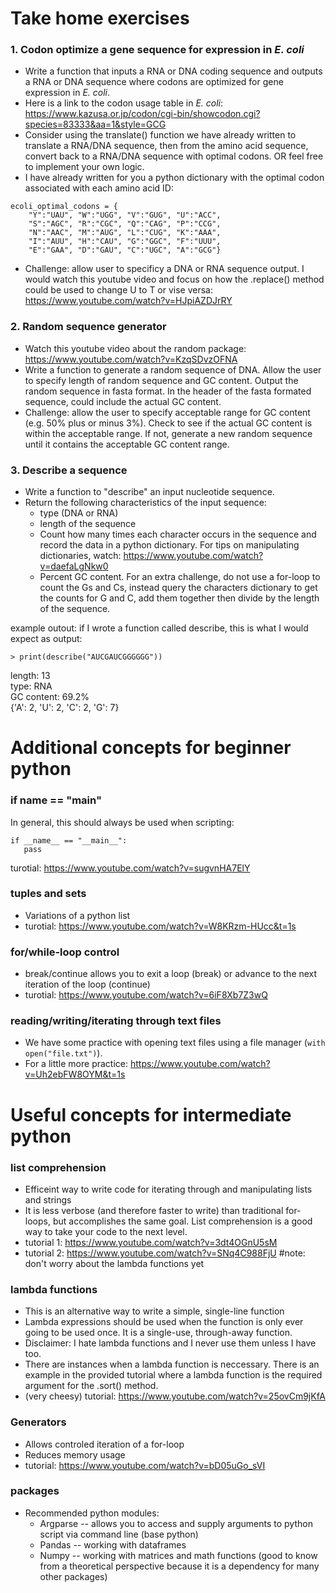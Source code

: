 # Take home exercises

### 1. Codon optimize a gene sequence for expression in *E. coli*
* Write a function that inputs a RNA or DNA coding sequence and outputs a RNA or DNA sequence where codons are optimized for gene expression in *E. coli*. 
* Here is a link to the codon usage table in *E. coli*: https://www.kazusa.or.jp/codon/cgi-bin/showcodon.cgi?species=83333&aa=1&style=GCG
* Consider using the translate() function we have already written to translate a RNA/DNA sequence, then from the amino acid sequence, convert back to a RNA/DNA sequence with optimal codons. OR feel free to implement your own logic. 
* I have already written for you a python dictionary with the optimal codon associated with each amino acid ID:

```
ecoli_optimal_codons = {
    "Y":"UAU", "W":"UGG", "V":"GUG", "U":"ACC",
    "S":"AGC", "R":"CGC", "Q":"CAG", "P":"CCG",
    "N":"AAC", "M":"AUG", "L":"CUG", "K":"AAA",
    "I":"AUU", "H":"CAU", "G":"GGC", "F":"UUU",
    "E":"GAA", "D":"GAU", "C":"UGC", "A":"GCG"}
```

* Challenge: allow user to specificy a DNA or RNA sequence output. I would watch this youtube video and focus on how the .replace() method could be used to change U to T or vise versa:
https://www.youtube.com/watch?v=HJpiAZDJrRY



### 2. Random sequence generator
* Watch this youtube video about the random package: https://www.youtube.com/watch?v=KzqSDvzOFNA
* Write a function to generate a random sequence of DNA. Allow the user to specify length of random sequence and GC content. Output the random sequence in fasta format. In the header of the fasta formated sequence, could include the actual GC content.
* Challenge: allow the user to specify acceptable range for GC content (e.g. 50% plus or minus 3%). Check to see if the actual GC content is within the acceptable range. If not, generate a new random sequence until it contains the acceptable GC content range.


### 3. Describe a sequence
* Write a function to "describe" an input nucleotide sequence.
* Return the following characteristics of the input sequence:
    - type (DNA or RNA)
    - length of the sequence
    - Count how many times each character occurs in the sequence and record the data in a python dictionary. For tips on manipulating dictionaries, watch: https://www.youtube.com/watch?v=daefaLgNkw0
    - Percent GC content. For an extra challenge, do not use a for-loop to count the Gs and Cs, instead query the characters dictionary to get the counts for G and C, add them together then divide by the length of the sequence.

example outout:
if I wrote a function called describe,  this is what I would expect as output:

```> print(describe("AUCGAUCGGGGGG"))```

length: 13\
type: RNA\
GC content: 69.2%\
{'A': 2, 'U': 2, 'C': 2, 'G': 7}



# Additional concepts for beginner python

### if __name__ == "__main__"
In general, this should always be used when scripting:
```
if __name__ == "__main__":
   pass
```

turotial: https://www.youtube.com/watch?v=sugvnHA7ElY

### tuples and sets
* Variations of a python list
* turotial: https://www.youtube.com/watch?v=W8KRzm-HUcc&t=1s


### for/while-loop control
* break/continue allows you to exit a loop (break) or advance to the next iteration of the loop (continue)
* turotial: https://www.youtube.com/watch?v=6iF8Xb7Z3wQ


### reading/writing/iterating through text files
* We have some practice with opening text files using a file manager (```with open("file.txt")```). 
* For a little more practice: https://www.youtube.com/watch?v=Uh2ebFW8OYM&t=1s


# Useful concepts for intermediate python

### list comprehension
* Efficeint way to write code for iterating through and manipulating lists and strings
* It is less verbose (and therefore faster to write) than traditional for-loops, but accomplishes the same goal. List comprehension is a good way to take your code to the next level. 
* tutorial 1: https://www.youtube.com/watch?v=3dt4OGnU5sM
* tutorial 2: https://www.youtube.com/watch?v=SNq4C988FjU  #note: don't worry about the lambda functions yet


### lambda functions
* This is an alternative way to write a simple, single-line function
* Lambda expressions should be used when the function is only ever going to be used once. It is a single-use, through-away function. 
* Disclaimer: I hate lambda functions and I never use them unless I have too.
* There are instances when a lambda function is neccessary. There is an example in the provided tutorial where a lambda function is the required argument for the .sort() method. 
* (very cheesy) tutorial: https://www.youtube.com/watch?v=25ovCm9jKfA 

### Generators
* Allows controled iteration of a for-loop
* Reduces memory usage
* tutorial: https://www.youtube.com/watch?v=bD05uGo_sVI

### packages
* Recommended python modules:
    * Argparse -- allows you to access and supply arguments to python script via command line (base python)
    * Pandas -- working with dataframes
    * Numpy -- working with matrices and math functions (good to know from a theoretical perspective because it is a dependency for many other packages)
